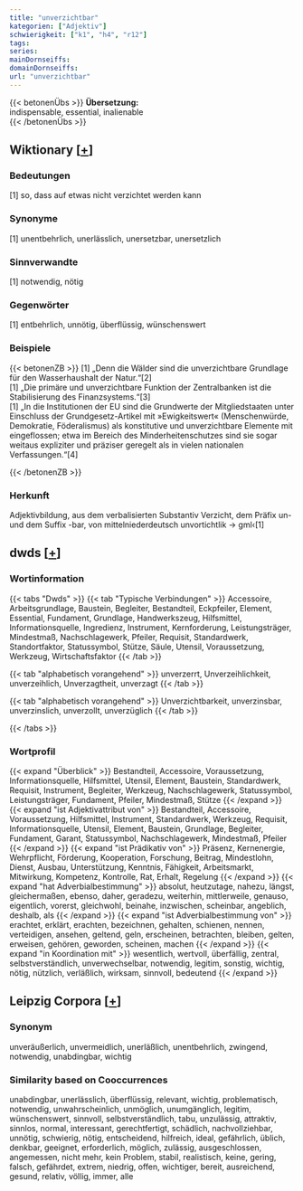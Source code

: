 ```yaml
---
title: "unverzichtbar"
kategorien: ["Adjektiv"]
schwierigkeit: ["k1", "h4", "r12"]
tags:
series:
mainDornseiffs:
domainDornseiffs:
url: "unverzichtbar"
---
```


{{< betonenÜbs >}}
**Übersetzung:**  
indispensable, essential, inalienable  
{{< /betonenÜbs >}}

## Wiktionary [[+](https://de.wiktionary.org/wiki/unverzichtbar)]

### Bedeutungen
[1]  so, dass auf etwas nicht verzichtet werden kann  

### Synonyme
[1] unentbehrlich, unerlässlich, unersetzbar, unersetzlich  

### Sinnverwandte
[1] notwendig, nötig  

### Gegenwörter
[1] entbehrlich, unnötig, überflüssig, wünschenswert  

### Beispiele
{{< betonenZB >}}
[1] „Denn die Wälder sind die unverzichtbare Grundlage für den Wasserhaushalt der Natur.“[2]  
[1] „Die primäre und unverzichtbare Funktion der Zentralbanken ist die Stabilisierung des Finanzsystems.“[3]  
[1] „In die Institutionen der EU sind die Grundwerte der Mitgliedstaaten unter Einschluss der Grundgesetz-Artikel mit »Ewigkeitswert« (Menschenwürde, Demokratie, Föderalismus) als konstitutive und unverzichtbare Elemente mit eingeflossen; etwa im Bereich des Minderheitenschutzes sind sie sogar weitaus expliziter und präziser geregelt als in vielen nationalen Verfassungen.“[4]  

{{< /betonenZB >}}
### Herkunft
Adjektivbildung, aus dem verbalisierten Substantiv Verzicht, dem Präfix un- und dem Suffix -bar, von mittelniederdeutsch unvortichtlik → gml‹[1]  



## dwds [[+](https://www.dwds.de/wb/unverzichtbar)]

### Wortinformation
{{< tabs "Dwds" >}}
{{< tab "Typische Verbindungen" >}}
Accessoire, Arbeitsgrundlage, Baustein, Begleiter, Bestandteil, Eckpfeiler, Element, Essential, Fundament, Grundlage, Handwerkszeug, Hilfsmittel, Informationsquelle, Ingredienz, Instrument, Kernforderung, Leistungsträger, Mindestmaß, Nachschlagewerk, Pfeiler, Requisit, Standardwerk, Standortfaktor, Statussymbol, Stütze, Säule, Utensil, Voraussetzung, Werkzeug, Wirtschaftsfaktor
{{< /tab >}}

{{< tab "alphabetisch vorangehend" >}}
unverzerrt, Unverzeihlichkeit, unverzeihlich, Unverzagtheit, unverzagt
{{< /tab >}}

{{< tab "alphabetisch vorangehend" >}}
Unverzichtbarkeit, unverzinsbar, unverzinslich, unverzollt, unverzüglich
{{< /tab >}}

{{< /tabs >}}

### Wortprofil
{{< expand "Überblick" >}} Bestandteil, Accessoire, Voraussetzung, Informationsquelle, Hilfsmittel, Utensil, Element, Baustein, Standardwerk, Requisit, Instrument, Begleiter, Werkzeug, Nachschlagewerk, Statussymbol, Leistungsträger, Fundament, Pfeiler, Mindestmaß, Stütze {{< /expand >}}
{{< expand "ist Adjektivattribut von" >}} Bestandteil, Accessoire, Voraussetzung, Hilfsmittel, Instrument, Standardwerk, Werkzeug, Requisit, Informationsquelle, Utensil, Element, Baustein, Grundlage, Begleiter, Fundament, Garant, Statussymbol, Nachschlagewerk, Mindestmaß, Pfeiler {{< /expand >}}
{{< expand "ist Prädikativ von" >}} Präsenz, Kernenergie, Wehrpflicht, Förderung, Kooperation, Forschung, Beitrag, Mindestlohn, Dienst, Ausbau, Unterstützung, Kenntnis, Fähigkeit, Arbeitsmarkt, Mitwirkung, Kompetenz, Kontrolle, Rat, Erhalt, Regelung {{< /expand >}}
{{< expand "hat Adverbialbestimmung" >}} absolut, heutzutage, nahezu, längst, gleichermaßen, ebenso, daher, geradezu, weiterhin, mittlerweile, genauso, eigentlich, vorerst, gleichwohl, beinahe, inzwischen, scheinbar, angeblich, deshalb, als {{< /expand >}}
{{< expand "ist Adverbialbestimmung von" >}} erachtet, erklärt, erachten, bezeichnen, gehalten, schienen, nennen, verteidigen, ansehen, geltend, geln, erscheinen, betrachten, bleiben, gelten, erweisen, gehören, geworden, scheinen, machen {{< /expand >}}
{{< expand "in Koordination mit" >}} wesentlich, wertvoll, überfällig, zentral, selbstverständlich, unverwechselbar, notwendig, legitim, sonstig, wichtig, nötig, nützlich, verläßlich, wirksam, sinnvoll, bedeutend {{< /expand >}}

## Leipzig Corpora [[+](https://corpora.uni-leipzig.de/en/res?word=unverzichtbar&corpusId=deu_newscrawl-public_2018)]


### Synonym
unveräußerlich, unvermeidlich, unerläßlich, unentbehrlich, zwingend, notwendig, unabdingbar, wichtig


### Similarity based on Cooccurrences
unabdingbar, unerlässlich, überflüssig, relevant, wichtig, problematisch, notwendig, unwahrscheinlich, unmöglich, unumgänglich, legitim, wünschenswert, sinnvoll, selbstverständlich, tabu, unzulässig, attraktiv, sinnlos, normal, interessant, gerechtfertigt, schädlich, nachvollziehbar, unnötig, schwierig, nötig, entscheidend, hilfreich, ideal, gefährlich, üblich, denkbar, geeignet, erforderlich, möglich, zulässig, ausgeschlossen, angemessen, nicht mehr, kein Problem, stabil, realistisch, keine, gering, falsch, gefährdet, extrem, niedrig, offen, wichtiger, bereit, ausreichend, gesund, relativ, völlig, immer, alle

